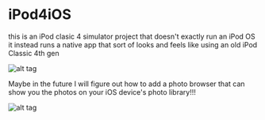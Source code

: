 # iPod4iOS
this is an iPod clasic 4 simulator project that doesn't exactly run an iPod OS it instead runs a native app that sort of looks and feels like using an old iPod Classic 4th gen



![alt tag](http://v1.cashforgamers.com/images/P/IPod4G1-02.jpg)



Maybe in the future I will figure out how to add a photo browser that can show you the photos on your iOS device's photo library!!!



![alt tag](https://upload.wikimedia.org/wikipedia/commons/thumb/c/c7/IPodphoto4G_1.png/170px-IPodphoto4G_1.png)
